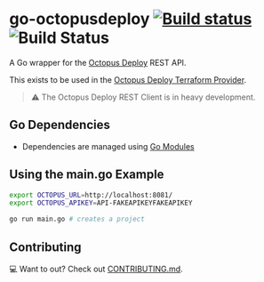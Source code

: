 # go-octopusdeploy [![Build status](https://ci.appveyor.com/api/projects/status/5t5gbqjyl8hpou52?svg=true)](https://ci.appveyor.com/project/MattHodge/go-octopusdeploy) ![Build Status](https://github.com/OctopusDeploy/go-octopusdeploy/workflows/Go/badge.svg)

A Go wrapper for the [Octopus Deploy](https://octopus.com/) REST API.

This exists to be used in the [Octopus Deploy Terraform Provider](https://github.com/OctopusDeploy/terraform-provider-octopusdeploy).

> :warning: The Octopus Deploy REST Client is in heavy development.

## Go Dependencies

* Dependencies are managed using [Go Modules](https://github.com/golang/go/wiki/Modules#daily-workflow)

## Using the main.go Example

```bash
export OCTOPUS_URL=http://localhost:8081/
export OCTOPUS_APIKEY=API-FAKEAPIKEYFAKEAPIKEY

go run main.go # creates a project
```

## Contributing

💻 Want to out? Check out [CONTRIBUTING.md](CONTRIBUTING.md).
